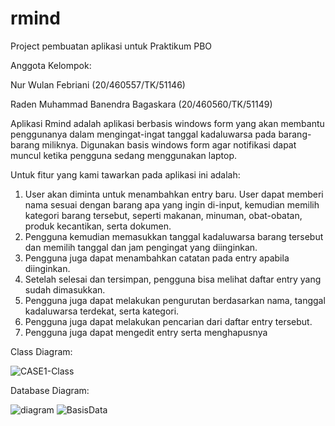 # rmind

Project pembuatan aplikasi untuk Praktikum PBO

Anggota Kelompok:

Nur Wulan Febriani (20/460557/TK/51146)

Raden Muhammad Banendra Bagaskara (20/460560/TK/51149)

Aplikasi Rmind adalah aplikasi berbasis windows form yang akan membantu penggunanya dalam mengingat-ingat tanggal kadaluwarsa pada barang-barang miliknya. Digunakan 
basis windows form agar notifikasi dapat muncul ketika pengguna sedang menggunakan laptop.

Untuk fitur yang kami tawarkan pada aplikasi ini adalah:

1. User akan diminta untuk menambahkan entry baru. User dapat memberi nama sesuai dengan barang apa yang ingin di-input, kemudian memilih kategori barang tersebut, seperti makanan, minuman, obat-obatan, produk kecantikan, serta dokumen. 
2. Pengguna kemudian memasukkan tanggal kadaluwarsa barang tersebut dan memilih tanggal dan jam pengingat yang diinginkan.
3. Pengguna juga dapat menambahkan catatan pada entry apabila diinginkan. 
4. Setelah selesai dan tersimpan, pengguna bisa melihat daftar entry yang sudah dimasukkan. 
5. Pengguna juga dapat melakukan pengurutan berdasarkan nama, tanggal kadaluwarsa terdekat, serta kategori. 
6. Pengguna juga dapat melakukan pencarian dari daftar entry tersebut.
7. Pengguna juga dapat mengedit entry serta menghapusnya

Class Diagram:

![CASE1-Class](https://user-images.githubusercontent.com/72687883/119759490-8e047b00-bed2-11eb-8e27-14b23f2814e9.png)

Database Diagram:

![diagram](https://user-images.githubusercontent.com/72687883/117361249-fe2b6c80-aee3-11eb-9d4e-65621e6a38b3.jpg)
![BasisData](https://user-images.githubusercontent.com/72687883/117361254-01265d00-aee4-11eb-860a-6b79657d52a1.png)

